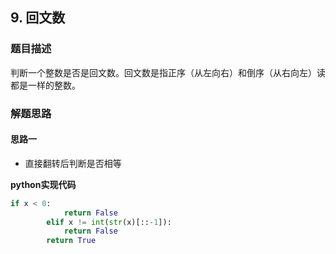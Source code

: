 ## 9. 回文数
### 题目描述
判断一个整数是否是回文数。回文数是指正序（从左向右）和倒序（从右向左）读都是一样的整数。
### 解题思路
#### 思路一
- 直接翻转后判断是否相等

**python实现代码**
```python
if x < 0:
            return False
        elif x != int(str(x)[::-1]):
            return False
        return True
```

